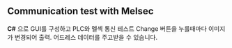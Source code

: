 ## Communication test with Melsec
**C#** 으로 GUI를 구성하고 PLC와 멜섹 통신 테스트
Change 버튼을 누를때마다 이미지가 변경되어 출력. </n>
어드레스 데이터를 주고받을 수 있습니다.
